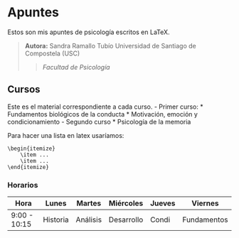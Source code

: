 # Apuntes
Estos son mis apuntes de psicología escritos en LaTeX.

> **Autora:** Sandra Ramallo Tubío
> Universidad de Santiago de Compostela (USC)
>> *Facultad de Psicología*

## Cursos
Este es el material correspondiente a cada curso. 
	- Primer curso: 
		* Fundamentos biológicos de la conducta
		* Motivación, emoción y condicionamiento
	- Segundo curso
		* Psicología de la memoria

Para hacer una lista en latex usaríamos:
```
\begin{itemize}
	\item ...
	\item ...
\end{itemize}
```
### Horarios
Hora | Lunes | Martes | Miércoles | Jueves | Viernes 
------|-------|--------|-----------|--------|---------
 9:00 - 10:15 | Historia | Análisis | Desarrollo | Condi | Fundamentos

